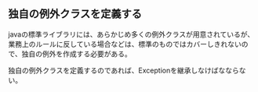 ## 独自の例外クラスを定義する

javaの標準ライブラリには、あらかじめ多くの例外クラスが用意されているが、業務上のルールに反している場合などは、標準のものではカバーしきれないので、独自の例外を作成する必要がある。

独自の例外クラスを定義するのであれば、Exceptionを継承しなけばなならない。

